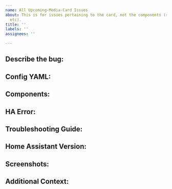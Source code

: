 ```yaml
---
name: All Upcoming-Media-Card Issues
about: This is for issues pertaining to the card, not the components (radarr, sonarr,
  etc).
title: ''
labels: ''
assignees: ''

---
```


<!-- Failure to use the template will result in an issue's closing. -->
<!-- Fill out as many items as you can and do not remove ## Headers. -->

## Describe the bug:
<!-- A clear and concise description of what the bug is. -->

## Config YAML:
<!-- Insert your lovelace code for the card as a code block, do not paste as plain text. -->

## Components:
<!-- Indicate what component/s you're using for the card and if the issue exists with multiple or just one. -->

## HA Error:
<!-- Post the full HA log error -->

## Troubleshooting Guide:
<!-- Indicate if you followed all steps in the troubleshooting guide and include what you may have learned about your issue after doing so.-->
<!-- https://github.com/custom-cards/upcoming-media-card/blob/master/troubleshooting.md -->

## Home Assistant Version:
<!-- Version number of HA you are running (do not just say "latest") -->

## Screenshots:
<!-- If applicable, add screenshots to help explain your problem. -->

## Additional Context:
<!-- Add any other information you think might be helpful. -->
